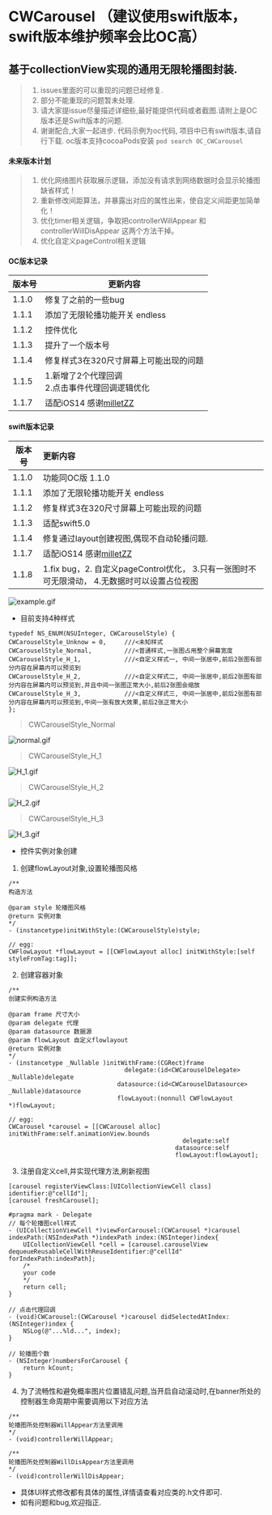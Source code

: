 # CWCarousel （建议使用swift版本， swift版本维护频率会比OC高）

## 基于collectionView实现的通用无限轮播图封装.

> 1. issues里面的可以重现的问题已经修复.
> 2. 部分不能重现的问题暂未处理.
> 3. 请大家提issue尽量描述详细些,最好能提供代码或者截图.请附上是OC版本还是Swift版本的问题.
> 4. 谢谢配合,大家一起进步.
> 代码示例为oc代码, 项目中已有swift版本,请自行下载. oc版本支持cocoaPods安装 `pod search OC_CWCarousel`

#### 未来版本计划
> 1. 优化网络图片获取展示逻辑，添加没有请求到网络数据时会显示轮播图缺省样式！
> 2. 重新修改间距算法，并暴露出对应的属性出来，使自定义间距更加简单化！
> 3. 优化timer相关逻辑，争取把controllerWillAppear 和 controllerWillDisAppear 这两个方法干掉。
> 4. 优化自定义pageControl相关逻辑

#### OC版本记录
| 版本号 | 更新内容 |
| ------ | ------ |
| 1.1.0 | 修复了之前的一些bug |
| 1.1.1 | 添加了无限轮播功能开关 endless |
| 1.1.2 | 控件优化 |
| 1.1.3 | 提升了一个版本号 |
| 1.1.4 | 修复样式3在320尺寸屏幕上可能出现的问题 |
| 1.1.5 | 1.新增了2个代理回调<br>2.点击事件代理回调逻辑优化 |
| 1.1.7 | 适配iOS14 感谢[milletZZ](https://github.com/milletZZ) |

#### swift版本记录
| 版本号 | 更新内容 |
| ------ | :----- |
| 1.1.0 | 功能同OC版 1.1.0 |
| 1.1.1 | 添加了无限轮播功能开关 endless |
| 1.1.2 | 修复样式3在320尺寸屏幕上可能出现的问题 |
| 1.1.3 | 适配swift5.0 |
| 1.1.4 | 修复通过layout创建视图,偶现不自动轮播问题. |
| 1.1.7 | 适配iOS14 感谢[milletZZ](https://github.com/milletZZ) |
| 1.1.8| 1.fix bug，2. 自定义pageControl优化， 3.只有一张图时不可无限滑动， 4.无数据时可以设置占位视图|

<!--![example.gif](https://github.com/baozoudiudiu/CWCarousel/blob/master/CWCarousel/Sources/example.gif)-->
![example.gif](https://upload-images.jianshu.io/upload_images/3096223-64b23965562677f7.gif?imageMogr2/auto-orient/strip)

* 目前支持4种样式
```
typedef NS_ENUM(NSUInteger, CWCarouselStyle) {
CWCarouselStyle_Unknow = 0,     ///<未知样式
CWCarouselStyle_Normal,         ///<普通样式,一张图占用整个屏幕宽度
CWCarouselStyle_H_1,            ///<自定义样式一, 中间一张居中,前后2张图有部分内容在屏幕内可以预览到
CWCarouselStyle_H_2,            ///<自定义样式二, 中间一张居中,前后2张图有部分内容在屏幕内可以预览到,并且中间一张图正常大小,前后2张图会缩放
CWCarouselStyle_H_3,            ///<自定义样式三, 中间一张居中,前后2张图有部分内容在屏幕内可以预览到,中间一张有放大效果,前后2张正常大小
};
```
> CWCarouselStyle_Normal

<!--![normal.gif](https://github.com/baozoudiudiu/CWCarousel/blob/master/CWCarousel/Sources/normal.gif)-->
![normal.gif](https://upload-images.jianshu.io/upload_images/3096223-7a745a375cf86b75.gif?imageMogr2/auto-orient/strip)

> CWCarouselStyle_H_1

<!--![H_1.gif](https://github.com/baozoudiudiu/CWCarousel/blob/master/CWCarousel/Sources/H_1.gif)-->
![H_1.gif](https://upload-images.jianshu.io/upload_images/3096223-04925d699694000a.gif?imageMogr2/auto-orient/strip)
> CWCarouselStyle_H_2

<!--![H_2.gif](https://github.com/baozoudiudiu/CWCarousel/blob/master/CWCarousel/Sources/H_2.gif)-->
![H_2.gif](https://upload-images.jianshu.io/upload_images/3096223-158f78ab0329288e.gif?imageMogr2/auto-orient/strip)

> CWCarouselStyle_H_3

<!--![H_3.gif](https://github.com/baozoudiudiu/CWCarousel/blob/master/CWCarousel/Sources/H_3.gif)-->
![H_3.gif](https://upload-images.jianshu.io/upload_images/3096223-39307907361b1e4d.gif?imageMogr2/auto-orient/strip)

* 控件实例对象创建
1. 创建flowLayout对象,设置轮播图风格
```
/**
构造方法

@param style 轮播图风格
@return 实例对象
*/
- (instancetype)initWithStyle:(CWCarouselStyle)style;

// egg:
CWFlowLayout *flowLayout = [[CWFlowLayout alloc] initWithStyle:[self styleFromTag:tag]];
```
2. 创建容器对象
```
/**
创建实例构造方法

@param frame 尺寸大小
@param delegate 代理
@param datasource 数据源
@param flowLayout 自定义flowlayout
@return 实例对象
*/
- (instancetype _Nullable )initWithFrame:(CGRect)frame
                                delegate:(id<CWCarouselDelegate> _Nullable)delegate
                              datasource:(id<CWCarouselDatasource> _Nullable)datasource
                              flowLayout:(nonnull CWFlowLayout *)flowLayout;

// egg:
CWCarousel *carousel = [[CWCarousel alloc] initWithFrame:self.animationView.bounds
                                                delegate:self
                                              datasource:self
                                              flowLayout:flowLayout];
```
3. 注册自定义cell,并实现代理方法,刷新视图
```
[carousel registerViewClass:[UICollectionViewCell class] identifier:@"cellId"];
[carousel freshCarousel];

#pragma mark - Delegate
// 每个轮播图cell样式
- (UICollectionViewCell *)viewForCarousel:(CWCarousel *)carousel indexPath:(NSIndexPath *)indexPath index:(NSInteger)index{
    UICollectionViewCell *cell = [carousel.carouselView dequeueReusableCellWithReuseIdentifier:@"cellId" forIndexPath:indexPath];
    /*
    your code
    */
    return cell;
}

// 点击代理回调
- (void)CWCarousel:(CWCarousel *)carousel didSelectedAtIndex:(NSInteger)index {
    NSLog(@"...%ld...", index);
}

// 轮播图个数
- (NSInteger)numbersForCarousel {
    return kCount;
}
```

4. 为了流畅性和避免概率图片位置错乱问题,当开启自动滚动时,在banner所处的控制器生命周期中需要调用以下对应方法
```
/**
轮播图所处控制器WillAppear方法里调用
*/
- (void)controllerWillAppear;

/**
轮播图所处控制器WillDisAppear方法里调用
*/
- (void)controllerWillDisAppear;
```
* 具体UI样式修改都有具体的属性,详情请查看对应类的.h文件即可. 
* 如有问题和bug,欢迎指正.

